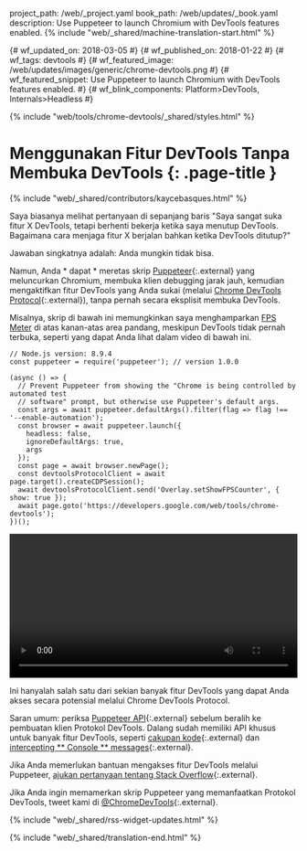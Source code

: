 project_path: /web/_project.yaml
book_path: /web/updates/_book.yaml
description: Use Puppeteer to launch Chromium with DevTools features enabled.
{% include "web/_shared/machine-translation-start.html" %}

{# wf_updated_on: 2018-03-05 #}
{# wf_published_on: 2018-01-22 #}
{# wf_tags: devtools #}
{# wf_featured_image: /web/updates/images/generic/chrome-devtools.png #}
{# wf_featured_snippet: Use Puppeteer to launch Chromium with DevTools features enabled. #}
{# wf_blink_components: Platform>DevTools, Internals>Headless #}

{% include "web/tools/chrome-devtools/_shared/styles.html" %}

# Menggunakan Fitur DevTools Tanpa Membuka DevTools {: .page-title }

{% include "web/_shared/contributors/kaycebasques.html" %}

Saya biasanya melihat pertanyaan di sepanjang baris "Saya sangat suka fitur X DevTools, tetapi berhenti bekerja ketika saya menutup DevTools. Bagaimana cara menjaga fitur X berjalan bahkan ketika DevTools ditutup?"

Jawaban singkatnya adalah: Anda mungkin tidak bisa.

Namun, Anda * dapat * meretas skrip [Puppeteer][puppeteer]{:.external} yang meluncurkan Chromium, membuka klien debugging jarak jauh, kemudian mengaktifkan fitur DevTools yang Anda sukai (melalui [Chrome DevTools Protocol][CDP]{:.external}), tanpa pernah secara eksplisit membuka DevTools.

[puppeteer]: https://github.com/GoogleChrome/puppeteer
[CDP]: https://chromedevtools.github.io/devtools-protocol/

Misalnya, skrip di bawah ini memungkinkan saya menghamparkan [FPS Meter][FPS] di atas kanan-atas area pandang, meskipun DevTools tidak pernah terbuka, seperti yang dapat Anda lihat dalam video di bawah ini.

[FPS]: /web/tools/chrome-devtools/evaluate-performance/reference#fps-meter

    // Node.js version: 8.9.4
    const puppeteer = require('puppeteer'); // version 1.0.0

    (async () => {
      // Prevent Puppeteer from showing the "Chrome is being controlled by automated test
      // software" prompt, but otherwise use Puppeteer's default args.
      const args = await puppeteer.defaultArgs().filter(flag => flag !== '--enable-automation');
      const browser = await puppeteer.launch({
        headless: false,
        ignoreDefaultArgs: true,
        args
      });
      const page = await browser.newPage();
      const devtoolsProtocolClient = await page.target().createCDPSession();
      await devtoolsProtocolClient.send('Overlay.setShowFPSCounter', { show: true });
      await page.goto('https://developers.google.com/web/tools/chrome-devtools');
    })();

<style>
  video { width: 100%; }
</style>

<video controls>
  <source src="https://storage.googleapis.com/webfundamentals-assets/updates/2018/01/devtools.mp4">
</video>

Ini hanyalah salah satu dari sekian banyak fitur DevTools yang dapat Anda akses secara potensial melalui Chrome DevTools Protocol.

Saran umum: periksa [Puppeteer API][API]{:.external} sebelum beralih ke pembuatan klien Protokol DevTools. Dalang sudah memiliki API khusus untuk banyak fitur DevTools, seperti [cakupan kode][coverage]{:.external} dan [intercepting ** Console ** messages][console]{:.external}.

[API]: https://github.com/GoogleChrome/puppeteer/blob/master/docs/api.md
[coverage]: https://github.com/GoogleChrome/puppeteer/blob/master/docs/api.md#class-coverage
[console]: https://github.com/GoogleChrome/puppeteer/blob/master/docs/api.md#event-console

Jika Anda memerlukan bantuan mengakses fitur DevTools melalui Puppeteer, [ajukan pertanyaan tentang Stack Overflow][SO]{:.external}.

Jika Anda ingin memamerkan skrip Puppeteer yang memanfaatkan Protokol DevTools, tweet kami di [@ChromeDevTools][twitter]{:.external}.

[SO]: https://stackoverflow.com/questions/ask?tags=google-chrome-devtools,puppeteer
[twitter]: https://twitter.com/chromedevtools

{% include "web/_shared/rss-widget-updates.html" %}

{% include "web/_shared/translation-end.html" %}